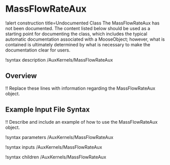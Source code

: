 # MassFlowRateAux

!alert construction title=Undocumented Class
The MassFlowRateAux has not been documented. The content listed below should be used as a starting point for
documenting the class, which includes the typical automatic documentation associated with a
MooseObject; however, what is contained is ultimately determined by what is necessary to make the
documentation clear for users.

!syntax description /AuxKernels/MassFlowRateAux

## Overview

!! Replace these lines with information regarding the MassFlowRateAux object.

## Example Input File Syntax

!! Describe and include an example of how to use the MassFlowRateAux object.

!syntax parameters /AuxKernels/MassFlowRateAux

!syntax inputs /AuxKernels/MassFlowRateAux

!syntax children /AuxKernels/MassFlowRateAux
